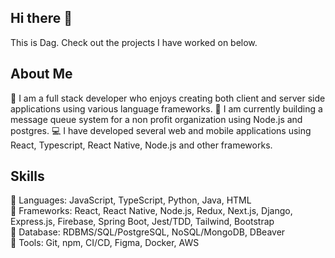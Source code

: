 ## Hi there 👋
  This is Dag. Check out the projects I have worked on below.
## About Me
  🌱 I am a full stack developer who enjoys creating both client and server side applications using various language frameworks.
  🔭 I am currently building a message queue system for a non profit organization using Node.js and postgres.
  💻 I have developed several web and mobile applications using React, Typescript, React Native, Node.js and other frameworks.

## Skills
  📜 Languages: JavaScript, TypeScript, Python, Java, HTML  
  🚧 Frameworks: React, React Native, Node.js, Redux, Next.js, Django, Express.js, Firebase, Spring Boot, Jest/TDD, Tailwind, Bootstrap  
  🏬 Database: RDBMS/SQL/PostgreSQL, NoSQL/MongoDB, DBeaver  
  🔨 Tools: Git, npm, CI/CD, Figma, Docker, AWS

<!--
**dagmawig/dagmawig** is a ✨ _special_ ✨ repository because its `README.md` (this file) appears on your GitHub profile.

Here are some ideas to get you started:

- 🔭 I’m currently working on ...
- 🌱 I’m currently learning ...
- 👯 I’m looking to collaborate on ...
- 🤔 I’m looking for help with ...
- 💬 Ask me about ...
- 📫 How to reach me: ...
- 😄 Pronouns: ...
- ⚡ Fun fact: ...
-->
